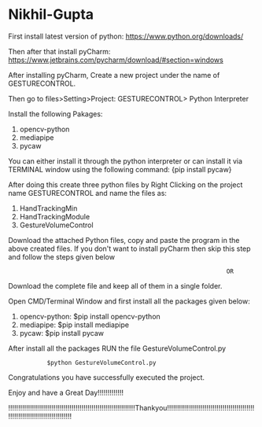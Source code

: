 # Nikhil-Gupta
First install latest version of python: https://www.python.org/downloads/

Then after that install pyCharm: https://www.jetbrains.com/pycharm/download/#section=windows


After installing pyCharm,
Create a new project under the name of GESTURECONTROL.

Then go to files>Setting>Project: GESTURECONTROL> Python Interpreter

Install the following Pakages: 
1) opencv-python
2) mediapipe
3) pycaw

You can either install it through the python interpreter or can install it via TERMINAL window using the following command: {pip install pycaw}

After doing this create three python files by Right Clicking on the project name GESTURECONTROL and name the files as:

1) HandTrackingMin
2) HandTrackingModule
3) GestureVolumeControl

Download the attached Python files, copy and paste the program in the above created files.
If you don't want to install pyCharm then skip this step and follow the steps given below
                                                                  
                                                                  
                                                                  OR
                                       
Download the complete file and keep all of them in a single folder.

Open CMD/Terminal Window and first install all the packages given below:
1) opencv-python: $pip install opencv-python
2) mediapipe: $pip install mediapipe
3) pycaw: $pip install pycaw

After install all the packages RUN the file GestureVolumeControl.py
               
               $python GestureVolumeControl.py

Congratulations you have successfully executed the project.

Enjoy and have a Great Day!!!!!!!!!!!!!




!!!!!!!!!!!!!!!!!!!!!!!!!!!!!!!!!!!!!!!!!!!!!!!!!!!!!!!!!!!!!!!!Thankyou!!!!!!!!!!!!!!!!!!!!!!!!!!!!!!!!!!!!!!!!!!!!!!!!!!!!!!!!!!!!!!!!!!!!!!!!!!!!
